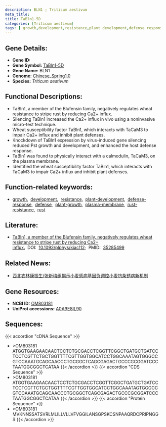 ```yaml
---
description: BLN1 ; Triticum aestivum
meta_title:
title: TaBln1-5D
categories: [Triticum aestivum]
tags: [ growth,development,resistance,plant development,defense response,defense,plant growth,plasma membrane,rust resistance,rust ]
---
```


## Gene Details:
- **Gene ID:**	[]()
- **Gene Symbol:** <u>TaBln1-5D</u>
- **Gene Name:** BLN1
- **Genome:** [Chinese_Spring1.0](https://ensembl.gramene.org/Triticum_aestivum/Info/Index)
- **Species:** *Triticum aestivum*

## Functional Descriptions:
   - TaBln1, a member of the Blufensin family, negatively regulates wheat resistance to stripe rust by reducing Ca2+ influx.
   - Silencing TaBln1 increased the Ca2+ influx in vivo using a noninvasive micro-test technique.
   - Wheat susceptibility factor TaBln1, which interacts with TaCaM3 to impair Ca2+ influx and inhibit plant defenses.
   - Knockdown of TaBln1 expression by virus-induced gene silencing reduced Pst growth and development, and enhanced the host defense response.
   - TaBln1 was found to physically interact with a calmodulin, TaCaM3, on the plasma membrane.
   - Identified the wheat susceptibility factor TaBln1, which interacts with TaCaM3 to impair Ca2+ influx and inhibit plant defenses.

## Function-related keywords:
   - [growth](/tags/growth/),&nbsp;&nbsp;[development](/tags/development/),&nbsp;&nbsp;[resistance](/tags/resistance/),&nbsp;&nbsp;[plant-development](/tags/plant-development/),&nbsp;&nbsp;[defense-response](/tags/defense-response/),&nbsp;&nbsp;[defense](/tags/defense/),&nbsp;&nbsp;[plant-growth](/tags/plant-growth/),&nbsp;&nbsp;[plasma-membrane](/tags/plasma-membrane/),&nbsp;&nbsp;[rust-resistance](/tags/rust-resistance/),&nbsp;&nbsp;[rust](/tags/rust/)

## Literature:
   - [TaBln1, a member of the Blufensin family, negatively regulates wheat resistance to stripe rust by reducing Ca2+ influx.]( https://academic.oup.com/plphys/article/189/3/1380/6548166?login=true)&nbsp;&nbsp;DOI:&nbsp;&nbsp;[10.1093/plphys/kiac112](https://academic.oup.com/plphys/article/189/3/1380/6548166?login=true);&nbsp;&nbsp;PMID:&nbsp;&nbsp;[35285499](https://pubmed.ncbi.nlm.nih.gov/35285499/)

## Related News:
   - [西北农林康振生/张新梅组揭示小麦感病基因负调控小麦抗条锈病新机制](https://mp.weixin.qq.com/s?__biz=MzIyOTY2NDYyNQ==&mid=2247539433&idx=3&sn=e1bab38362ac4bcb68ef28fbda4fbd33&chksm=e8bd28f7dfcaa1e1b23b2ab5a6360e3064b0fa02f8989d1d046e41199955301ae05069db747d&scene=27#wechat_redirect)

## Gene Resources:
- **NCBI ID:**  [OM803181](https://www.ncbi.nlm.nih.gov/gene/?term=OM803181)
- **UniProt accessions:** [A0A9E8IL90](https://www.uniprot.org/uniprotkb/A0A9E8IL90/entry)

## Sequences:
{{< accordion "cDNA Sequence" >}}
- \>OM803181<br>
ATGGTGAAGAACAACTCCTCTGCGACCTCGGTTCGGCTGATGCTGATCCTCCTCGTTCTGCTGGTTTTCGTTGGTGGCATCCTGGCAAATAGTGGGCCGTCCAAATGCAGCAACCCTGCGGCTCAGCGAGACTGCCCGCGGATCCCTAATGGCGGCTCATAA
{{< /accordion >}}
{{< accordion "CDS Sequence" >}}
- \>OM803181<br>
ATGGTGAAGAACAACTCCTCTGCGACCTCGGTTCGGCTGATGCTGATCCTCCTCGTTCTGCTGGTTTTCGTTGGTGGCATCCTGGCAAATAGTGGGCCGTCCAAATGCAGCAACCCTGCGGCTCAGCGAGACTGCCCGCGGATCCCTAATGGCGGCTCATAA
{{< /accordion >}}
{{< accordion "Protein Sequence" >}}
- \>OM803181<br>
MVKNNSSATSVRLMLILLVLLVFVGGILANSGPSKCSNPAAQRDCPRIPNGGS
{{< /accordion >}}
